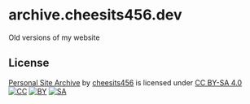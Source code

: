 # archive.cheesits456.dev
Old versions of my website 
 
## License
[Personal Site Archive][1] by [cheesits456][2] is licensed under [CC BY-SA 4.0][3]  
[![CC][4]][3] [![BY][5]][3] [![SA][5]][3]
                                                                                                   
[1]: https://archive.cheesits456.dev
[2]: https://cheesits456.dev
[3]: https://creativecommons.org/licenses/by-sa/4.0

[4]: https://mirrors.creativecommons.org/presskit/icons/cc.svg
[5]: https://mirrors.creativecommons.org/presskit/icons/by.svg
[6]: https://mirrors.creativecommons.org/presskit/icons/sa.svg
